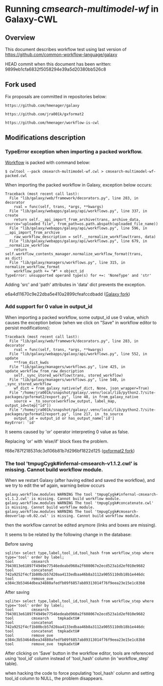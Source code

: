 # Running *cmsearch-multimodel-wf* in Galaxy-CWL

## Overview

This document describes workflow test using last version of
https://github.com/common-workflow-language/galaxy

HEAD commit when this document has been written: 9899eb1cfa6832f5058294e39a5d20380bb526c8

## Fork used

Fix proposals are committed in repositories below:

```
https://github.com/hmenager/galaxy
```

```
https://github.com/jra001k/gxformat2
```

```
https://github.com/hmenager/workflow-is-cwl
```

## Modifications description

### TypeError exception when importing a packed workflow.

[Workflow](https://github.com/hmenager/workflow-is-cwl/blob/master/workflows/cmsearch-multimodel-wf-packed.cwl) is packed with command below:

```
$ cwltool --pack cmsearch-multimodel-wf.cwl > cmsearch-multimodel-wf-packed.cwl
```
 
When importing the packed workflow in Galaxy, exception below occurs:

```
Traceback (most recent call last):
  File "lib/galaxy/web/framework/decorators.py", line 283, in decorator
    rval = func(self, trans, *args, **kwargs)
  File "lib/galaxy/webapps/galaxy/api/workflows.py", line 337, in create
    return self.__api_import_from_archive(trans, archive_data, source="uploaded file", from_path=os.path.abspath(uploaded_file_name))
  File "lib/galaxy/webapps/galaxy/api/workflows.py", line 596, in __api_import_from_archive
    raw_workflow_description = self.__normalize_workflow(trans, data)
  File "lib/galaxy/webapps/galaxy/api/workflows.py", line 679, in __normalize_workflow
    return self.workflow_contents_manager.normalize_workflow_format(trans, as_dict)
  File "lib/galaxy/managers/workflows.py", line 315, in normalize_workflow_format
    workflow_path += "#" + object_id
TypeError: unsupported operand type(s) for +=: 'NoneType' and 'str'
```

Adding 'src' and 'path' attributes in 'data' dict prevents the exception.

e6a4d11670c9e22dba5e410a2899cfeafccdbadd
([Galaxy fork](https://github.com/hmenager/galaxy))

### Add support for 0 value in output_id

When importing a packed workflow, some output_id use 0 value, which
causes the exception below (when we click on "Save" in workflow editor
to persist modifications):

```
Traceback (most recent call last):
  File "lib/galaxy/web/framework/decorators.py", line 283, in decorator
    rval = func(self, trans, *args, **kwargs)
  File "lib/galaxy/webapps/galaxy/api/workflows.py", line 552, in update
    **from_dict_kwds
  File "lib/galaxy/managers/workflows.py", line 425, in update_workflow_from_raw_description
    self._sync_stored_workflow(trans, stored_workflow)
  File "lib/galaxy/managers/workflows.py", line 540, in _sync_stored_workflow
    wf_dict = from_galaxy_native(wf_dict, None, json_wrapper=True)
  File "/home/jra001k/snapshot/galaxy/.venv/local/lib/python2.7/site-packages/gxformat2/export.py", line 48, in from_galaxy_native
    source = _to_source(workflow_output, label_map, output_id=step["id"])
  File "/home/jra001k/snapshot/galaxy/.venv/local/lib/python2.7/site-packages/gxformat2/export.py", line 217, in _to_source
    output_id = output_id or has_output_name['id']
KeyError: 'id'
```

It seems caused by 'or' operator interpreting 0 value as false.

Replacing 'or' with 'else/if' block fixes the problem.

f68e787f218531dc3d106b81b7d296bf1822d125
([gxformat2 fork](https://github.com/jra001k/gxformat2))

### The tool 'tmpugCygk#infernal-cmsearch-v1.1.2.cwl' is missing. Cannot build workflow module.

When we restart Galaxy (after having edited and saved the workflow),
and we try to edit the wf again,  warning below occurs

```
galaxy.workflow.modules WARNING The tool 'tmpugCygk#infernal-cmsearch-v1.1.2.cwl' is missing. Cannot build workflow module.
galaxy.workflow.modules WARNING The tool 'tmpugCygk#concatenate.cwl' is missing. Cannot build workflow module.
galaxy.workflow.modules WARNING The tool 'tmpugCygk#cmsearch-deoverlap-v0.02.cwl' is missing. Cannot build workflow module.
```

then the workflow cannot be edited anymore (links and boxes are missing).

It seems to be related by the following change in the database:

Before saving
```
sqlite> select type,label,tool_id,tool_hash from workflow_step where type='tool' order by label; 
tool        cmsearch                7943013e61897f4949e77546edeabd960a2f608067e2ecd523a1d2ef010e9682
tool        concatenat              742a9252f4cf1b80bcb57d20aa4133edbaa46b8a3112a9055110db18b1e446dc
tool        remove_ove              e384c3b53464dbea34880afedfb09f6857ab89313014f76f9eea23e15e1c83b8
```

After saving
```
sqlite> select type,label,tool_id,tool_hash from workflow_step where type='tool' order by label; 
tool        cmsearch                7943013e61897f4949e77546edeabd960a2f608067e2ecd523a1d2ef010e9682
tool        cmsearch    tmpkadxtU#                                                                  
tool        concatenat              742a9252f4cf1b80bcb57d20aa4133edbaa46b8a3112a9055110db18b1e446dc
tool        concatenat  tmpkadxtU#                                                                  
tool        remove_ove              e384c3b53464dbea34880afedfb09f6857ab89313014f76f9eea23e15e1c83b8
tool        remove_ove  tmpkadxtU#  
```

After clicking on 'Save' button in the workflow editor, tools are
referenced using 'tool_id' column instead of 'tool_hash' column (in
'workflow_step' table).

when hacking the code to force populating 'tool_hash' column and setting
tool_id column to NULL, the problem disappears.
